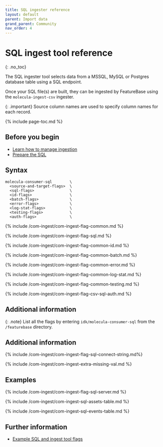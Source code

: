 ```yaml
---
title: SQL ingester reference
layout: default
parent: Import data
grand_parent: Community
nav_order: 4
---
```


# SQL ingest tool reference
{: .no_toc}

The SQL ingester tool selects data from a MSSQL, MySQL or Postgres database table using a SQL endpoint.

Once your SQL file(s) are built, they can be ingested by FeatureBase using the `molecula-ingest-csv` ingester.

{: .important}
Source column names are used to specify column names for each record.

{% include page-toc.md %}

## Before you begin

* [Learn how to manage ingestion](/docs/community/com-ingest/com-ingest-manage)
* [Prepare the SQL ](/docs/community/com-ingest/com-datafile-ref-csv)

## Syntax

```
molecula-consumer-sql        \
  <source-and-target-flags>  \
  <sql-flags>                \
  <id-flags>                 \
  <batch-flags>              \
  <error-flags>              \
  <log-stat-flags>           \
  <testing-flags>            \
  <auth-flags>               \
```

{% include /com-ingest/com-ingest-flag-common.md %}

{% include /com-ingest/com-ingest-flag-sql.md %}

{% include /com-ingest/com-ingest-flag-common-id.md %}

{% include /com-ingest/com-ingest-flag-common-batch.md %}

{% include /com-ingest/com-ingest-flag-common-error.md %}

{% include /com-ingest/com-ingest-flag-common-log-stat.md %}

{% include /com-ingest/com-ingest-flag-common-testing.md %}

{% include /com-ingest/com-ingest-flag-csv-sql-auth.md %}

## Additional information

{: .note}
List all the flags by entering `idk/molecula-consumer-sql` from the `/featurebase` directory.

## Additional information

{% include /com-ingest/com-ingest-flag-sql-connect-string.md%}

{% include /com-ingest/com-ingest-extra-missing-val.md %}

## Examples

{% include /com-ingest/com-ingest-flag-sql-server.md %}

{% include /com-ingest/com-ingest-sql-assets-table.md %}

{% include /com-ingest/com-ingest-sql-events-table.md %}

## Further information

* [Example SQL and ingest tool flags](/docs/community/com-ingest/com-ingest-example-sql)
